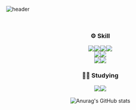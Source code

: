 
![header](https://capsule-render.vercel.app/api?type=egg&color=auto&&fontAlign=70&fontAlignY=31&height=300&section=header&text=Hello%20!&desc=I'm%20Jihwan&descAlign=70&descAlignY=43&descSize=38&rotate=20&fontSize=60&animation=twinkling&theme=onedark)


<br>

<div align=center>
<h3>
⚙️ Skill
</h3>
</div>

<div align="center">
<img src="https://img.shields.io/badge/Spring Boot-6DB33F?style=for-the-badge&logo=Spring Boot&logoColor=white"><img src="https://img.shields.io/badge/Spring Security-6DB33F?style=for-the-badge&logo=Spring Security&logoColor=white"><img src="https://img.shields.io/badge/java-007396?style=for-the-badge&logo=OpenJDK&logoColor=white"><img src="https://img.shields.io/badge/MySQL-4479A1?style=for-the-badge&logo=MySQL&logoColor=white">
<br>
<img src="https://img.shields.io/badge/Docker-2496ED?style=for-the-badge&logo=Docker&logoColor=white"><img src="https://img.shields.io/badge/Github Actions-2088FF?style=for-the-badge&logo=Github Actions&logoColor=white">
<br>
<img src="https://img.shields.io/badge/Python-3776AB?style=for-the-badge&logo=Python&logoColor=white"><img src="https://img.shields.io/badge/Django-092E20?style=for-the-badge&logo=Django&logoColor=white">
</div>

<div align="center">
<h3>
🧑‍💻 Studying
</h3>
</div>

<div align="center">
<img src="https://img.shields.io/badge/Spring Boot-6DB33F?style=for-the-badge&logo=Spring Boot&logoColor=white"><img src="https://img.shields.io/badge/java-007396?style=for-the-badge&logo=OpenJDK&logoColor=white">
</div>

<br>

<div align="center">
  <img src="https://github-readme-stats.vercel.app/api?username=Kimjipang&hide=contribs,prs&theme=tokyonight" alt="Anurag's GitHub stats">
</div>



